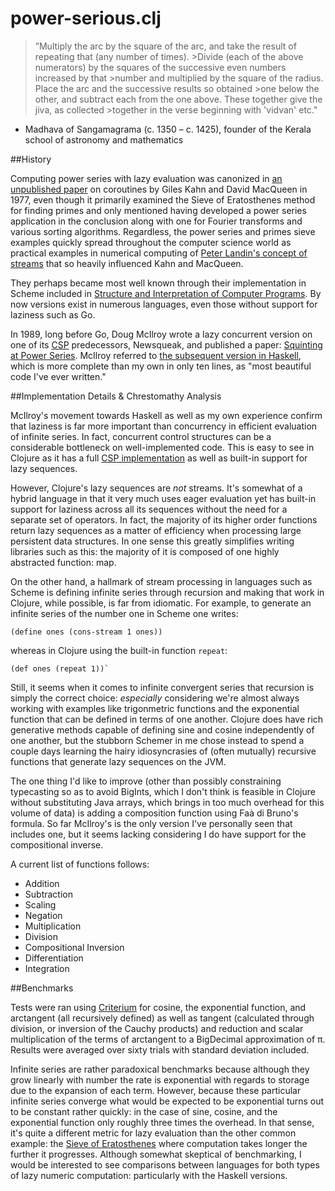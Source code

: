 # power-serious.clj

>”Multiply the arc by the square of the arc, and take the result of repeating that (any number of times). >Divide (each of the above numerators) by the squares of the successive even numbers increased by that >number and multiplied by the square of the radius. Place the arc and the successive results so obtained >one below the other, and subtract each from the one above. These together give the jiva, as collected >together in the verse beginning with 'vidvan' etc." 
- Madhava of Sangamagrama (c. 1350 – c. 1425), founder of the Kerala school of astronomy and mathematics


##History

Computing power series with lazy evaluation was canonized in [an unpublished paper](https://docs.google.com/viewer?url=http%3A%2F%2Fpdos.csail.mit.edu%2F~rsc%2Fkahn77parallel.pdf) on coroutines by Giles Kahn and David MacQueen in 1977, even though it primarily examined the Sieve of Eratosthenes method for finding primes and only mentioned having developed a power series application in the conclusion along with one for Fourier transforms and various sorting algorithms. Regardless, the power series and primes sieve examples quickly spread throughout the computer science world as practical examples in numerical computing of [Peter Landin's concept of streams](http://fi.ort.edu.uy/innovaportal/file/20124/1/22-landin_correspondence-between-algol-60-and-churchs-lambda-notation.pdf) that so heavily influenced Kahn and MacQueen.

They perhaps became most well known through their implementation in Scheme included in [Structure and Interpretation of Computer Programs](https://mitpress.mit.edu/sicp/). By now versions exist in numerous languages, even those without support for laziness such as Go.

In 1989, long before Go, Doug McIlroy wrote a lazy concurrent version on one of its [CSP](https://docs.google.com/viewer?url=http%3A%2F%2Fwww.usingcsp.com%2Fcspbook.pdf) predecessors, Newsqueak, and published a paper: [Squinting at Power Series](https://swtch.com/~rsc/thread/squint.pdf). McIlroy referred to [the subsequent version in Haskell](http://www.cs.dartmouth.edu/~doug/powser.html), which is more complete than my own in only ten lines, as "most beautiful code I've ever written."


##Implementation Details & Chrestomathy Analysis

McIlroy's movement towards Haskell as well as my own experience confirm that laziness is far more important than concurrency in efficient evaluation of infinite series. In fact, concurrent control structures can be a considerable bottleneck on well-implemented code. This is easy to see in Clojure as it has a full [CSP implementation](http://clojure.com/blog/2013/06/28/clojure-core-async-channels.html) as well as built-in support for lazy sequences.

However, Clojure's lazy sequences are *not* streams. It's somewhat of a hybrid language in that it very much uses eager evaluation yet has built-in support for laziness across all its sequences without the need for a separate set of operators. In fact, the majority of its higher order functions return lazy sequences as a matter of efficiency when processing large persistent data structures. In one sense this greatly simplifies writing libraries such as this: the majority of it is composed of one highly abstracted function: map.

On the other hand, a hallmark of stream processing in languages such as Scheme is defining infinite series through recursion and making that work in Clojure, while possible, is far from idiomatic. For example, to generate an infinite series of the number one in Scheme one writes:

```
(define ones (cons-stream 1 ones))
```

whereas in Clojure using the built-in function `repeat`:

```
(def ones (repeat 1))`
```

Still, it seems when it comes to infinite convergent series that recursion is simply the correct choice: *especially* considering we're almost always working with examples like trigonmetric functions and the exponential function that can be defined in terms of one another. Clojure does have rich generative methods capable of defining sine and cosine independently of one another, but the stubborn Schemer in me chose instead to spend a couple days learning the hairy idiosyncrasies of (often mutually) recursive functions that generate lazy sequences on the JVM. 

The one thing I'd like to improve (other than possibly constraining typecasting so as to avoid BigInts, which I don't think is feasible in Clojure without substituting Java arrays, which brings in too much overhead for this volume of data) is adding a composition function using Faà di Bruno's formula. So far McIlroy's is the only version I've personally seen that includes one, but it seems lacking considering I do have support for the compositional inverse.

A current list of functions follows:

+ Addition
+ Subtraction
+ Scaling 
+ Negation
+ Multiplication 
+ Division
+ Compositional Inversion
+ Differentiation
+ Integration


##Benchmarks

Tests were ran using [Criterium](https://github.com/hugoduncan/criterium) for cosine, the exponential function, and arctangent (all recursively defined) as well as tangent (calculated through division, or inversion of the Cauchy products) and reduction and scalar multiplication of the terms of arctangent to a BigDecimal approximation of π. Results were averaged over sixty trials with standard deviation included.

Infinite series are rather paradoxical benchmarks because although they grow linearly with number the rate is exponential with regards to storage due to the expansion of each term. However, because these particular infinite series converge what would be expected to be exponential turns out to be constant rather quickly: in the case of sine, cosine, and the exponential function only roughly three times the overhead. In that sense, it's quite a different metric for lazy evaluation than the other common example: the [Sieve of Eratosthenes](https://github.com/clojure/core.async/wiki/Sieve-of-Eratosthenes) where computation takes longer the further it progresses. Although somewhat skeptical of benchmarking, I would be interested to see comparisons between languages for both types of lazy numeric computation: particularly with the Haskell versions. 